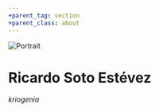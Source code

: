 ```yaml
---
+parent_tag: section
+parent_class: about
---
```


![Portrait](public/me.png)

# Ricardo **Soto Estévez**

_kriogenia_
